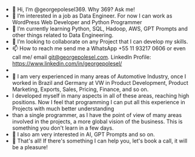 - 👋 Hi, I’m @georgepolesel369. Why 369? Ask me!
- 👀 I’m interested in a job as Data Engineer. For now I can work as WordPress Web Developer and Python Programmer 
- 🌱 I’m currently learning Python, SQL, Hadoop, AWS, GPT Prompts and other things related to Data Engineering. 
- 💞️ I’m looking to collaborate on any Project that I can develop my skills.
- 📫 How to reach me send me a WhatsApp +55 11 93217 0606 or even call me/ email git@georgepolesel.com. LinkedIn Profile: https://www.linkedin.com/in/georgepolesel/
-
- 👋 I am very experienced in many areas of Automotive Industry, once I worked in Brazil and Germany at VW in Product Development, Product Marketing, Exports, Sales, Pricing, Finance, and so on.
-    I developed myself in many aspects in all of these areas, reaching high positions. Now I feel that programming I can put all this experience in Projects with much better understanding
-    than a single programmer, as I have the point of view of many areas involved in the projects, a more global vision of the business. This is something you don't learn in a few days.
- 👋 I also am very interested in AI, GPT Prompts and so on.
- 👋 That's all! If there's something I can help you, let's book a call, it will be a pleasure!

<!---
georgepolesel369/georgepolesel369 is a ✨ special ✨ repository because its `README.md` (this file) appears on your GitHub profile.
You can click the Preview link to take a look at your changes.
--->
